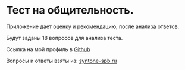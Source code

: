 # Тест на общительность.

Приложение дает оценку и рекомендацию, после анализа ответов.

Будут заданы 18 вопросов для анализа теста.

Ссылка на мой профиль в [Github](https://github.com/Esgeri)

Вопросы и ответы взяты из: [syntone-spb.ru](http://www.syntone-spb.ru/library/article_syntone/content/4969.html)

